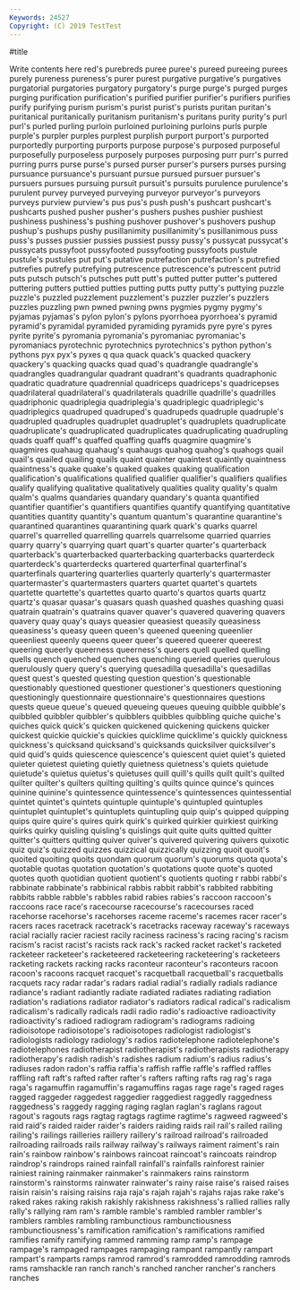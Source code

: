 ```yaml
---
Keywords: 24527
Copyright: (C) 2019 TestTest
---
```


#title

Write contents here
red's
purebreds puree puree's pureed pureeing purees purely pureness pureness's purer
purest purgative purgative's purgatives purgatorial purgatories purgatory purgatory's purge purge's
purged purges purging purification purification's purified purifier purifier's purifiers purifies
purify purifying purism purism's purist purist's purists puritan puritan's puritanical
puritanically puritanism puritanism's puritans purity purity's purl purl's purled purling
purloin purloined purloining purloins purls purple purple's purpler purples purplest
purplish purport purport's purported purportedly purporting purports purpose purpose's purposed
purposeful purposefully purposeless purposely purposes purposing purr purr's purred purring
purrs purse purse's pursed purser purser's pursers purses pursing pursuance
pursuance's pursuant pursue pursued pursuer pursuer's pursuers pursues pursuing pursuit
pursuit's pursuits purulence purulence's purulent purvey purveyed purveying purveyor purveyor's
purveyors purveys purview purview's pus pus's push push's pushcart pushcart's
pushcarts pushed pusher pusher's pushers pushes pushier pushiest pushiness pushiness's
pushing pushover pushover's pushovers pushup pushup's pushups pushy pusillanimity pusillanimity's
pusillanimous puss puss's pusses pussier pussies pussiest pussy pussy's pussycat
pussycat's pussycats pussyfoot pussyfooted pussyfooting pussyfoots pustule pustule's pustules put
put's putative putrefaction putrefaction's putrefied putrefies putrefy putrefying putrescence putrescence's
putrescent putrid puts putsch putsch's putsches putt putt's putted putter
putter's puttered puttering putters puttied putties putting putts putty putty's
puttying puzzle puzzle's puzzled puzzlement puzzlement's puzzler puzzler's puzzlers puzzles
puzzling pwn pwned pwning pwns pygmies pygmy pygmy's pyjamas pyjamas's
pylon pylon's pylons pyorrhoea pyorrhoea's pyramid pyramid's pyramidal pyramided pyramiding
pyramids pyre pyre's pyres pyrite pyrite's pyromania pyromania's pyromaniac pyromaniac's
pyromaniacs pyrotechnic pyrotechnics pyrotechnics's python python's pythons pyx pyx's pyxes
q qua quack quack's quacked quackery quackery's quacking quacks quad
quad's quadrangle quadrangle's quadrangles quadrangular quadrant quadrant's quadrants quadraphonic quadratic
quadrature quadrennial quadriceps quadriceps's quadricepses quadrilateral quadrilateral's quadrilaterals quadrille quadrille's
quadrilles quadriphonic quadriplegia quadriplegia's quadriplegic quadriplegic's quadriplegics quadruped quadruped's quadrupeds
quadruple quadruple's quadrupled quadruples quadruplet quadruplet's quadruplets quadruplicate quadruplicate's quadruplicated
quadruplicates quadruplicating quadrupling quads quaff quaff's quaffed quaffing quaffs quagmire
quagmire's quagmires quahaug quahaug's quahaugs quahog quahog's quahogs quail quail's
quailed quailing quails quaint quainter quaintest quaintly quaintness quaintness's quake
quake's quaked quakes quaking qualification qualification's qualifications qualified qualifier qualifier's
qualifiers qualifies qualify qualifying qualitative qualitatively qualities quality quality's qualm
qualm's qualms quandaries quandary quandary's quanta quantified quantifier quantifier's quantifiers
quantifies quantify quantifying quantitative quantities quantity quantity's quantum quantum's quarantine
quarantine's quarantined quarantines quarantining quark quark's quarks quarrel quarrel's quarrelled
quarrelling quarrels quarrelsome quarried quarries quarry quarry's quarrying quart quart's
quarter quarter's quarterback quarterback's quarterbacked quarterbacking quarterbacks quarterdeck quarterdeck's quarterdecks
quartered quarterfinal quarterfinal's quarterfinals quartering quarterlies quarterly quarterly's quartermaster quartermaster's
quartermasters quarters quartet quartet's quartets quartette quartette's quartettes quarto quarto's
quartos quarts quartz quartz's quasar quasar's quasars quash quashed quashes
quashing quasi quatrain quatrain's quatrains quaver quaver's quavered quavering quavers
quavery quay quay's quays queasier queasiest queasily queasiness queasiness's queasy
queen queen's queened queening queenlier queenliest queenly queens queer queer's
queered queerer queerest queering queerly queerness queerness's queers quell quelled
quelling quells quench quenched quenches quenching queried queries querulous querulously
query query's querying quesadilla quesadilla's quesadillas quest quest's quested questing
question question's questionable questionably questioned questioner questioner's questioners questioning questioningly
questionnaire questionnaire's questionnaires questions quests queue queue's queued queueing queues
queuing quibble quibble's quibbled quibbler quibbler's quibblers quibbles quibbling quiche
quiche's quiches quick quick's quicken quickened quickening quickens quicker quickest
quickie quickie's quickies quicklime quicklime's quickly quickness quickness's quicksand quicksand's
quicksands quicksilver quicksilver's quid quid's quids quiescence quiescence's quiescent quiet
quiet's quieted quieter quietest quieting quietly quietness quietness's quiets quietude
quietude's quietus quietus's quietuses quill quill's quills quilt quilt's quilted
quilter quilter's quilters quilting quilting's quilts quince quince's quinces quinine
quinine's quintessence quintessence's quintessences quintessential quintet quintet's quintets quintuple quintuple's
quintupled quintuples quintuplet quintuplet's quintuplets quintupling quip quip's quipped quipping
quips quire quire's quires quirk quirk's quirked quirkier quirkiest quirking
quirks quirky quisling quisling's quislings quit quite quits quitted quitter
quitter's quitters quitting quiver quiver's quivered quivering quivers quixotic quiz
quiz's quizzed quizzes quizzical quizzically quizzing quoit quoit's quoited quoiting
quoits quondam quorum quorum's quorums quota quota's quotable quotas quotation
quotation's quotations quote quote's quoted quotes quoth quotidian quotient quotient's
quotients quoting r rabbi rabbi's rabbinate rabbinate's rabbinical rabbis rabbit
rabbit's rabbited rabbiting rabbits rabble rabble's rabbles rabid rabies rabies's
raccoon raccoon's raccoons race race's racecourse racecourse's racecourses raced racehorse
racehorse's racehorses raceme raceme's racemes racer racer's racers races racetrack
racetrack's racetracks raceway raceway's raceways racial racially racier raciest racily
raciness raciness's racing racing's racism racism's racist racist's racists rack
rack's racked racket racket's racketed racketeer racketeer's racketeered racketeering racketeering's
racketeers racketing rackets racking racks raconteur raconteur's raconteurs racoon racoon's
racoons racquet racquet's racquetball racquetball's racquetballs racquets racy radar radar's
radars radial radial's radially radials radiance radiance's radiant radiantly radiate
radiated radiates radiating radiation radiation's radiations radiator radiator's radiators radical
radical's radicalism radicalism's radically radicals radii radio radio's radioactive radioactivity
radioactivity's radioed radiogram radiogram's radiograms radioing radioisotope radioisotope's radioisotopes radiologist
radiologist's radiologists radiology radiology's radios radiotelephone radiotelephone's radiotelephones radiotherapist radiotherapist's
radiotherapists radiotherapy radiotherapy's radish radish's radishes radium radium's radius radius's
radiuses radon radon's raffia raffia's raffish raffle raffle's raffled raffles
raffling raft raft's rafted rafter rafter's rafters rafting rafts rag
rag's raga raga's ragamuffin ragamuffin's ragamuffins ragas rage rage's raged
rages ragged raggeder raggedest raggedier raggediest raggedly raggedness raggedness's raggedy
ragging raging raglan raglan's raglans ragout ragout's ragouts rags ragtag
ragtags ragtime ragtime's ragweed ragweed's raid raid's raided raider raider's
raiders raiding raids rail rail's railed railing railing's railings railleries
raillery raillery's railroad railroad's railroaded railroading railroads rails railway railway's
railways raiment raiment's rain rain's rainbow rainbow's rainbows raincoat raincoat's
raincoats raindrop raindrop's raindrops rained rainfall rainfall's rainfalls rainforest rainier
rainiest raining rainmaker rainmaker's rainmakers rains rainstorm rainstorm's rainstorms rainwater
rainwater's rainy raise raise's raised raises raisin raisin's raising raisins
raja raja's rajah rajah's rajahs rajas rake rake's raked rakes
raking rakish rakishly rakishness rakishness's rallied rallies rally rally's rallying
ram ram's ramble ramble's rambled rambler rambler's ramblers rambles rambling
rambunctious rambunctiousness rambunctiousness's ramification ramification's ramifications ramified ramifies ramify ramifying
rammed ramming ramp ramp's rampage rampage's rampaged rampages rampaging rampant
rampantly rampart rampart's ramparts ramps ramrod ramrod's ramrodded ramrodding ramrods
rams ramshackle ran ranch ranch's ranched rancher rancher's ranchers ranches
